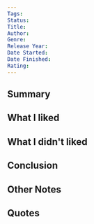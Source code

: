 ```yaml
---
Tags: 
Status:
Title:
Author: 
Genre:
Release Year: 
Date Started:
Date Finished:
Rating:
---
```


## Summary


## What I liked


## What I didn't liked


## Conclusion


## Other Notes


## Quotes 
